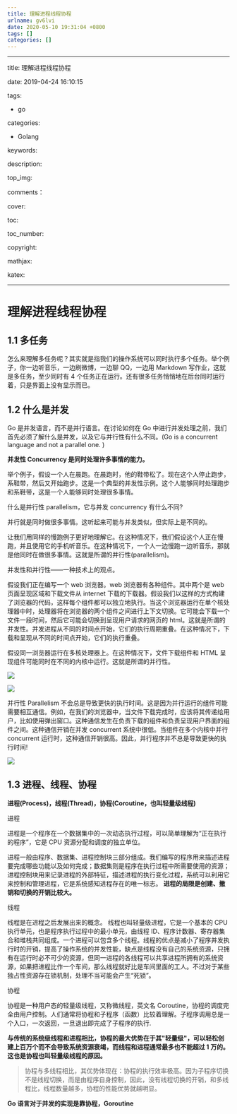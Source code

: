 ```yaml
---
title: 理解进程线程协程
urlname: gv6lvi
date: 2020-05-10 19:31:04 +0800
tags: []
categories: []
---
```


---


title: 理解进程线程协程

date: 2019-04-24 16:10:15

tags:

- go

categories:
- Golang

keywords:

description:

top_img:

comments：

cover:

toc:

toc_number:

copyright:

mathjax:

katex:

---

# 理解进程线程协程

## 1.1 多任务

怎么来理解多任务呢？其实就是指我们的操作系统可以同时执行多个任务。举个例子，你一边听音乐，一边刷微博，一边聊 QQ，一边用 Markdown 写作业，这就是多任务，至少同时有 4 个任务正在运行。还有很多任务悄悄地在后台同时运行着，只是界面上没有显示而已。

## 1.2 什么是并发

Go 是并发语言，而不是并行语言。在讨论如何在 Go 中进行并发处理之前，我们首先必须了解什么是并发，以及它与并行性有什么不同。(Go is a concurrent language and not a parallel one. )

**并发性 Concurrency 是同时处理许多事情的能力。**

举个例子，假设一个人在晨跑。在晨跑时，他的鞋带松了。现在这个人停止跑步，系鞋带，然后又开始跑步。这是一个典型的并发性示例。这个人能够同时处理跑步和系鞋带，这是一个人能够同时处理很多事情。

什么是并行性 parallelism，它与并发 concurrency 有什么不同?

并行就是同时做很多事情。这听起来可能与并发类似，但实际上是不同的。

让我们用同样的慢跑例子更好地理解它。在这种情况下，我们假设这个人正在慢跑，并且使用它的手机听音乐。在这种情况下，一个人一边慢跑一边听音乐，那就是他同时在做很多事情。这就是所谓的并行性(parallelism)。

并发性和并行性——一种技术上的观点。

假设我们正在编写一个 web 浏览器。web 浏览器有各种组件。其中两个是 web 页面呈现区域和下载文件从 internet 下载的下载器。假设我们以这样的方式构建了浏览器的代码，这样每个组件都可以独立地执行。当这个浏览器运行在单个核处理器中时，处理器将在浏览器的两个组件之间进行上下文切换。它可能会下载一个文件一段时间，然后它可能会切换到呈现用户请求的网页的 html。这就是所谓的并发性。并发进程从不同的时间点开始，它们的执行周期重叠。在这种情况下，下载和呈现从不同的时间点开始，它们的执行重叠。

假设同一浏览器运行在多核处理器上。在这种情况下，文件下载组件和 HTML 呈现组件可能同时在不同的内核中运行。这就是所谓的并行性。

![](https://www.qfgolang.com/wp-content/uploads/2019/08/WX20190730-100944.png#align=left&display=inline&height=515&margin=%5Bobject%20Object%5D&originHeight=515&originWidth=777&status=done&style=none&width=777#alt=)

![](https://www.qfgolang.com/wp-content/uploads/2019/08/WX20190730-100944.png#align=left&display=inline&height=515&margin=%5Bobject%20Object%5D&originHeight=515&originWidth=777&status=done&style=none&width=777#alt=)

并行性 Parallelism 不会总是导致更快的执行时间。这是因为并行运行的组件可能需要相互通信。例如，在我们的浏览器中，当文件下载完成时，应该将其传递给用户，比如使用弹出窗口。这种通信发生在负责下载的组件和负责呈现用户界面的组件之间。这种通信开销在并发 concurrent 系统中很低。当组件在多个内核中并行 concurrent 运行时，这种通信开销很高。因此，并行程序并不总是导致更快的执行时间!

![](https://www.qfgolang.com/wp-content/uploads/2019/08/t.png#align=left&display=inline&height=664&margin=%5Bobject%20Object%5D&originHeight=664&originWidth=787&status=done&style=none&width=787#alt=)

## 1.3 进程、线程、协程

**进程(Process)，线程(Thread)，协程(Coroutine，也叫轻量级线程)**

进程

进程是一个程序在一个数据集中的一次动态执行过程，可以简单理解为“正在执行的程序”，它是 CPU 资源分配和调度的独立单位。

进程一般由程序、数据集、进程控制块三部分组成。我们编写的程序用来描述进程要完成哪些功能以及如何完成；数据集则是程序在执行过程中所需要使用的资源；进程控制块用来记录进程的外部特征，描述进程的执行变化过程，系统可以利用它来控制和管理进程，它是系统感知进程存在的唯一标志。 **进程的局限是创建、撤销和切换的开销比较大。**

线程

线程是在进程之后发展出来的概念。 线程也叫轻量级进程，它是一个基本的 CPU 执行单元，也是程序执行过程中的最小单元，由线程 ID、程序计数器、寄存器集合和堆栈共同组成。一个进程可以包含多个线程。线程的优点是减小了程序并发执行时的开销，提高了操作系统的并发性能，缺点是线程没有自己的系统资源，只拥有在运行时必不可少的资源，但同一进程的各线程可以共享进程所拥有的系统资源，如果把进程比作一个车间，那么线程就好比是车间里面的工人。不过对于某些独占性资源存在锁机制，处理不当可能会产生“死锁”。

协程

协程是一种用户态的轻量级线程，又称微线程，英文名 Coroutine，协程的调度完全由用户控制。人们通常将协程和子程序（函数）比较着理解。子程序调用总是一个入口，一次返回，一旦退出即完成了子程序的执行.

**与传统的系统级线程和进程相比，协程的最大优势在于其"轻量级"，可以轻松创建上百万个而不会导致系统资源衰竭，而线程和进程通常最多也不能超过 1 万的。这也是协程也叫轻量级线程的原因。**

> 协程与多线程相比，其优势体现在：协程的执行效率极高。因为子程序切换不是线程切换，而是由程序自身控制，因此，没有线程切换的开销，和多线程比，线程数量越多，协程的性能优势就越明显。

**Go 语言对于并发的实现是靠协程，Goroutine**
